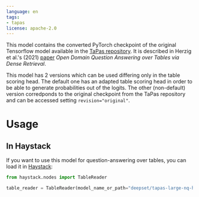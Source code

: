 ```yaml
---
language: en
tags:
- tapas
license: apache-2.0
---
```


This model contains the converted PyTorch checkpoint of the original Tensorflow model available in the [TaPas repository](https://github.com/google-research/tapas/blob/master/DENSE_TABLE_RETRIEVER.md#reader-models).
It is described in Herzig et al.'s (2021) [paper](https://aclanthology.org/2021.naacl-main.43/) _Open Domain Question Answering over Tables via Dense Retrieval_.

This model has 2 versions which can be used differing only in the table scoring head.
The default one has an adapted table scoring head in order to be able to generate probabilities out of the logits.
The other (non-default) version corredponds to the original checkpoint from the TaPas repository and can be accessed setting `revision="original"`.

# Usage
## In Haystack
If you want to use this model for question-answering over tables, you can load it in [Haystack](https://github.com/deepset-ai/haystack/):
```python
from haystack.nodes import TableReader

table_reader = TableReader(model_name_or_path="deepset/tapas-large-nq-hn-reader")
```
